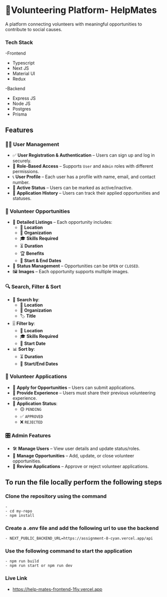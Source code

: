 # 👐Volunteering Platform- HelpMates

A platform connecting volunteers with meaningful opportunities to contribute to social causes.

### Tech Stack

-Frontend

- Typescript
- Next JS
- Material UI
- Redux

-Backend

- Express JS
- Node JS
- Postgres
- Prisma

## Features

### 🧑‍💼 User Management

- ✅ **User Registration & Authentication** – Users can sign up and log in securely.
- 🔐 **Role-Based Access** – Supports `User` and `Admin` roles with different permissions.
- 📞 **User Profile** – Each user has a profile with name, email, and contact number.
- 🚀 **Active Status** – Users can be marked as active/inactive.
- 📌 **Application History** – Users can track their applied opportunities and statuses.

### 🎯 Volunteer Opportunities

- 📢 **Detailed Listings** – Each opportunity includes:
  - 📍 **Location**
  - 🏢 **Organization**
  - 🎓 **Skills Required**
  - ⏳ **Duration**
  - 🏆 **Benefits**
  - 📅 **Start & End Dates**
- 🔄 **Status Management** – Opportunities can be `OPEN` or `CLOSED`.
- 🖼️ **Images** – Each opportunity supports multiple images.

### 🔍 Search, Filter & Sort

- 🔎 **Search by**:
  - 📍 **Location**
  - 🏢 **Organization**
  - 🏷️ **Title**
- 🎚️ **Filter by**:
  - 📍 **Location**
  - 🎓 **Skills Required**
  - 📅 **Start Date**
- 📊 **Sort by**:
  - ⏳ **Duration**
  - 📅 **Start/End Dates**

### 📄 Volunteer Applications

- 📝 **Apply for Opportunities** – Users can submit applications.
- 🏅 **Provide Experience** – Users must share their previous volunteering experience.
- 🔄 **Application Status**:
  - 🟡 `PENDING`
  - ✅ `APPROVED`
  - ❌ `REJECTED`

### 🎛️ Admin Features

- 🛠️ **Manage Users** – View user details and update status/roles.
- 📢 **Manage Opportunities** – Add, update, or close volunteer opportunities.
- 🔄 **Review Applications** – Approve or reject volunteer applications.

## To run the file locally perform the following steps

### Clone the repository using the command

    -
    - cd my-repo
    - npm install

### Create a .env file and add the following url to use the backend

    - NEXT_PUBLIC_BACKEND_URL=https://assignment-8-cyan.vercel.app/api

### Use the following command to start the application

    - npm run build
    - npm run start or npm run dev

### Live Link

- https://help-mates-frontend-1fiy.vercel.app
